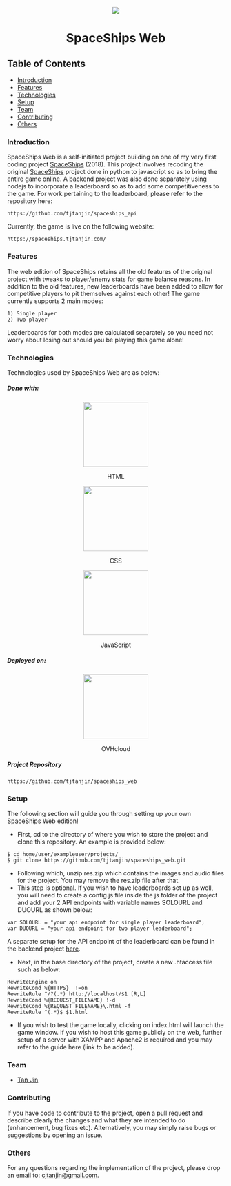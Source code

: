 <p align="center">
  <img src="https://i.imgur.com/MpyZk4N.gif" />
  <h1 align="center">SpaceShips Web</h1>
</p>

## Table of Contents
* [Introduction](#introduction)
* [Features](#features)
* [Technologies](#technologies)
* [Setup](#setup)
* [Team](#team)
* [Contributing](#contributing)
* [Others](#others)

### Introduction
SpaceShips Web is a self-initiated project building on one of my very first coding project [SpaceShips](https://github.com/tjtanjin/spaceships) (2018). This project involves recoding the original [SpaceShips](https://github.com/tjtanjin/spaceships) project done in python to javascript so as to bring the entire game online. A backend project was also done separately using nodejs to incorporate a leaderboard so as to add some competitiveness to the game. For work pertaining to the leaderboard, please refer to the repository here:
```
https://github.com/tjtanjin/spaceships_api
```
Currently, the game is live on the following website:
```
https://spaceships.tjtanjin.com/
```

### Features
The web edition of SpaceShips retains all the old features of the original project with tweaks to player/enemy stats for game balance reasons. In addition to the old features, new leaderboards have been added to allow for competitive players to pit themselves against each other! The game currently supports 2 main modes:
```
1) Single player
2) Two player
```
Leaderboards for both modes are calculated separately so you need not worry about losing out should you be playing this game alone!

### Technologies
Technologies used by SpaceShips Web are as below:
##### Done with:

<p align="center">
  <img height="150" width="150" src="https://i.imgur.com/lXu9kox.png"/>
</p>
<p align="center">
HTML
</p>
<p align="center">
  <img height="150" width="150" src="https://i.imgur.com/SQKE9WW.png"/>
</p>
<p align="center">
CSS
</p>
<p align="center">
  <img height="150" width="150" src="https://i.imgur.com/1D3AoId.png"/>
</p>
<p align="center">
JavaScript
</p>

##### Deployed on:
<p align="center">
  <img height="150" width="150" src="https://res-3.cloudinary.com/crunchbase-production/image/upload/c_lpad,h_256,w_256,f_auto,q_auto:eco/ayzwkdawmlyzvuummuf4" />
</p>
<p align="center">
OVHcloud
</p>

##### Project Repository
```
https://github.com/tjtanjin/spaceships_web
```

### Setup
The following section will guide you through setting up your own SpaceShips Web edition!
* First, cd to the directory of where you wish to store the project and clone this repository. An example is provided below:
```
$ cd home/user/exampleuser/projects/
$ git clone https://github.com/tjtanjin/spaceships_web.git
```
* Following which, unzip res.zip which contains the images and audio files for the project. You may remove the res.zip file after that.
* This step is optional. If you wish to have leaderboards set up as well, you will need to create a config.js file inside the js folder of the project and add your 2 API endpoints with variable names SOLOURL and DUOURL as shown below:
```
var SOLOURL = "your api endpoint for single player leaderboard";
var DUOURL = "your api endpoint for two player leaderboard";
```
A separate setup for the API endpoint of the leaderboard can be found in the backend project [here](https://github.com/tjtanjin/spaceships_api).
* Next, in the base directory of the project, create a new .htaccess file such as below:
```
RewriteEngine on
RewriteCond %{HTTPS}  !=on
RewriteRule ^/?(.*) http://localhost/$1 [R,L]
RewriteCond %{REQUEST_FILENAME} !-d
RewriteCond %{REQUEST_FILENAME}\.html -f
RewriteRule ^(.*)$ $1.html
```
* If you wish to test the game locally, clicking on index.html will launch the game window. If you wish to host this game publicly on the web, further setup of a server with XAMPP and Apache2 is required and you may refer to the guide here (link to be added).

### Team
* [Tan Jin](https://github.com/tjtanjin)

### Contributing
If you have code to contribute to the project, open a pull request and describe clearly the changes and what they are intended to do (enhancement, bug fixes etc). Alternatively, you may simply raise bugs or suggestions by opening an issue.

### Others
For any questions regarding the implementation of the project, please drop an email to: cjtanjin@gmail.com.
